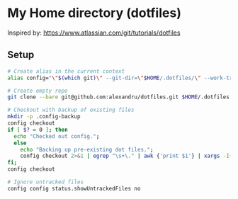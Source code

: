 # My Home directory (dotfiles)

Inspired by: <https://www.atlassian.com/git/tutorials/dotfiles>

## Setup

```bash
# Create alias in the current context
alias config="\"$(which git)\" --git-dir=\"$HOME/.dotfiles/\" --work-tree=\"$HOME\""

# Create empty repo
git clone --bare git@github.com:alexandru/dotfiles.git $HOME/.dotfiles

# Checkout with backup of existing files
mkdir -p .config-backup
config checkout
if [ $? = 0 ]; then
  echo "Checked out config.";
  else
    echo "Backing up pre-existing dot files.";
    config checkout 2>&1 | egrep "\s+\." | awk {'print $1'} | xargs -I{} mv {} .config-backup/{}
fi;
config checkout

# Ignore untracked files
config config status.showUntrackedFiles no
```

